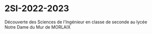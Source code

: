 # 2SI-2022-2023
Découverte des Sciences de l'Ingénieur en classe de seconde au lycée Notre Dame du Mur de MORLAIX
